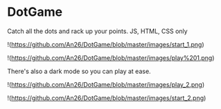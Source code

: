 # DotGame

Catch all the dots and rack up your points. JS, HTML, CSS only
 
!(https://github.com/An26/DotGame/blob/master/images/start_1.png)
  
!(https://github.com/An26/DotGame/blob/master/images/play%201.png)


 There's also a dark mode so you can play at ease. 
 
 !(https://github.com/An26/DotGame/blob/master/images/play_2.png)
 
 !(https://github.com/An26/DotGame/blob/master/images/start_2.png)
